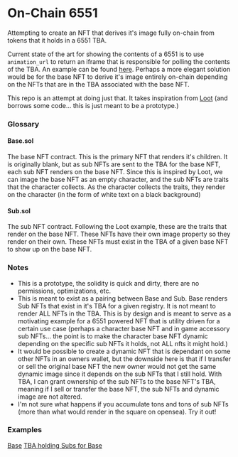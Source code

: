 # On-Chain 6551

Attempting to create an NFT that derives it's image fully on-chain from tokens that it holds in a 6551 TBA.

Current state of the art for showing the contents of a 6551 is to use `animation_url` to return an iframe that is responsible for polling the contents of the TBA. An example can be found [here](https://opensea.io/assets/ethereum/0x26727ed4f5ba61d3772d1575bca011ae3aef5d36/3305). Perhaps a more elegant solution would be for the base NFT to derive it's image entirely on-chain depending on the NFTs that are in the TBA associated with the base NFT.

This repo is an attempt at doing just that. It takes inspiration from [Loot](https://opensea.io/collection/lootproject) (and borrows some code... this is just meant to be a prototype.)

### Glossary

#### Base.sol

The base NFT contract. This is the primary NFT that renders it's children. It is originally blank, but as sub NFTs are sent to the TBA for the base NFT, each sub NFT renders on the base NFT. Since this is inspired by Loot, we can image the base NFT as an empty character, and the sub NFTs are traits that the character collects. As the character collects the traits, they render on the character (in the form of white text on a black background)

#### Sub.sol

The sub NFT contract. Following the Loot example, these are the traits that render on the base NFT. These NFTs have their own image property so they render on their own.
These NFTs must exist in the TBA of a given base NFT to show up on the base NFT.

### Notes

- This is a prototype, the solidity is quick and dirty, there are no permissions, optimizations, etc.
- This is meant to exist as a pairing between Base and Sub. Base renders Sub NFTs that exist in it's TBA for a given registry. It is not meant to render ALL NFTs in the TBA. This is by design and is meant to serve as a motivating example for a 6551 powered NFT that is utility driven for a certain use case (perhaps a character base NFT and in game accessory sub NFTs... the point is to make the character base NFT dynamic depending on the specific sub NFTs it holds, not ALL nfts it might hold.)
- It would be possible to create a dynamic NFT that is dependant on some other NFTs in an owners wallet, but the downside here is that if I transfer or sell the original base NFT the new owner would not get the same dynamic image since it depends on the sub NFTs that I still hold. With TBA, I can grant ownership of the sub NFTs to the base NFT's TBA, meaning if I sell or transfer the base NFT, the sub NFTs and dynamic image are not altered.
- I'm not sure what happens if you accumulate tons and tons of sub NFTs (more than what would render in the square on opensea). Try it out!

### Examples

[Base](https://testnets.opensea.io/assets/goerli/0x746950c4cd575d641afd10cbd675b8e327ab9a3c/0)
[TBA holding Subs for Base](https://testnets.opensea.io/0x9Df6118285fb50499d1f541bf0Ba499f6Fe2ED63)
